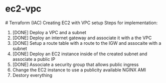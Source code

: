 # ec2-vpc
# Terraform (IAC) Creating EC2 with VPC setup
Steps for implementation: 

1. [DONE] Deploy a VPC and a subnet 
2. [DONE] Deploy an internet gateway and associate it with a the VPC
3. [DONE] Setup a route table with a route to the IGW and assocaite with a subnet
4. [DONE] Deploy an EC2 instance inside of the created subnet and associate a public IP 
5. [DONE] Associate a security group that allows public ingress
6. Change the EC2 instance to use a publicity available NGINX AMI
7. Destory everything


